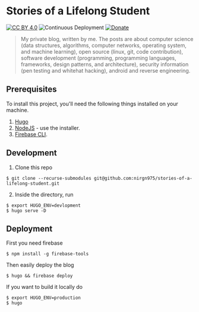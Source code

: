 # Stories of a Lifelong Student

[![CC BY 4.0](https://img.shields.io/badge/License-CC%20BY%204.0-blue.svg)](http://creativecommons.org/licenses/by/4.0/) ![Continuous Deployment](https://github.com/nirgn975/stories-of-a-lifelong-student/workflows/Continuous%20Deployment/badge.svg?branch=master) [![Donate](https://img.shields.io/badge/PayPal-Donate-lightgrey.svg)](https://www.paypal.me/nirgn/2)

> My private blog, written by me. The posts are about computer science (data structures, algorithms, computer networks, operating system, and machine learning), open source (linux, git, code contribution), software development (programming, programming languages, frameworks, design patterns, and architecture), security information (pen testing and whitehat hacking), android and reverse engineering.

## Prerequisites

To install this project, you'll need the following things installed on your machine.

1. [Hugo](https://gohugo.io/)
2. [NodeJS](http://nodejs.org) - use the installer.
3. [Firebase CLI](https://github.com/firebase/firebase-tools).

## Development

1. Clone this repo

```shell
$ git clone --recurse-submodules git@github.com:nirgn975/stories-of-a-lifelong-student.git
```

2. Inside the directory, run

```shell
$ export HUGO_ENV=devlopment
$ hugo serve -D
```

## Deployment

First you need firebase
```shell
$ npm install -g firebase-tools
```

Then easily deploy the blog
```shell
$ hugo && firebase deploy
```

If you want to build it locally do

```shell
$ export HUGO_ENV=production
$ hugo
```
